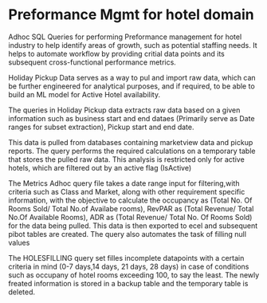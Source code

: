 # Preformance Mgmt for hotel domain
Adhoc SQL Queries for performing Preformance management for hotel industry to help identify areas of growth, such as potential staffing needs. It helps to automate workflow by providing critial data points and its subsequent cross-functional performance metrics. 

Holiday Pickup Data serves as a way to pul and import raw data, which can be further engineered for analytical purposes, and if required, to be able to build an ML model for Active Hotel availability.

The queries in Holiday Pickup data extracts raw data based on a given information such as business start and end dataes (Primarily serve as Date ranges for subset extraction), Pickup start and end date.

This data is pulled from databases containing marketview data and pickup reports. The query performs the required calculations on a temporary table that stores the pulled raw data. This analysis is restricted only for active hotels, which are filtered out by an active flag (IsActive)

The Metrics Adhoc query file takes a date range input for filtering,with criteria such as Class and Market,  along with other requirement specific information, with the objective to calculate the occupancy as (Total No. Of Rooms Sold/ Total No.of Availabe rooms), RevPAR as (Total Revenue/ Total No.Of Available Rooms), ADR as (Total Revenue/ Total No. Of Rooms Sold) for the data being pulled. This data is then exported to ecel and subsequent pibot tables are created. The query also automates the task of filling null values

The HOLESFILLING query set filles incomplete datapoints with a certain criteria in mind (0-7 days,14 days, 21 days, 28 days) in case of conditions such as occupany of hotel rooms exceeding 100, to say the least. The newly freated information is stored in a backup table and the temporary table is deleted. 
